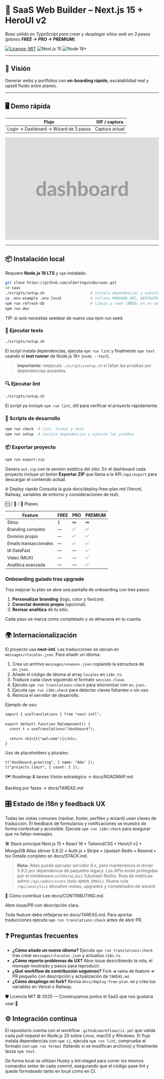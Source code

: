 # 🧱 SaaS Web Builder – Next.js 15 + HeroUI v2

_Base sólida en TypeScript para crear y desplegar sitios web en 3 pasos (planes **FREE → PRO → PREMIUM**)._

[![License: MIT](https://img.shields.io/badge/license-MIT-blue.svg)](LICENSE)
![Next.js 15](https://img.shields.io/badge/Next.js-15-black)
![Node 18+](https://img.shields.io/badge/Node-18%2B-green)

---

## 🚀 Visión

Generar webs y portfolios con **on-boarding rápido**, escalabilidad real y upsell fluido entre planes.

---

## 🖥️ Demo rápida

| Flujo                                 | GIF / captura  |
| ------------------------------------- | -------------- |
| Login → Dashboard → Wizard de 3 pasos | Captura actual |

![Dashboard screenshot](public/dashboard.png)

---

## 📦 Instalación local

Requiere **Node.js 18 LTS** y `npm` instalado.

```bash
git clone https://github.com/albertoguinda/saas.git
cd saas
./scripts/setup.sh                     # instala dependencias y ejecuta lint y tests
cp .env.example .env.local             # rellena MONGODB_URI, NEXTAUTH_*, STRIPE_SECRET_KEY, UPSTASH_REDIS_REST_URL y UPSTASH_REDIS_REST_TOKEN
npm run refresh-db                     # limpia y seed (BBDD) en un solo paso
npm run dev
```

TIP: si solo necesitas seedear de nuevo usa npm run seed.

### 🧪 Ejecutar tests

```bash
./scripts/setup.sh
```

El script instala dependencias, ejecuta `npm run lint` y finalmente `npm test` usando el **test runner** de Node.js 18+ (`node --test`).

> **Importante:** reejecuta `./scripts/setup.sh` si fallan las pruebas por dependencias ausentes.

### 🔍 Ejecutar lint

```bash
./scripts/setup.sh
```

El script ya incluye `npm run lint`, útil para verificar el proyecto rápidamente.

### 🚀 Scripts de desarrollo

```bash
npm run check  # lint, format y test
npm run setup  # instala dependencias y ejecuta las pruebas
```

### 📦 Exportar proyecto

```bash
npm run export:zip
```

Genera `out.zip` con la versión estática del sitio. En el dashboard cada
proyecto incluye un botón **Exportar ZIP** que llama a la API `/api/export` para
descargar el contenido actual.

🌐 Deploy rápido
Consulta la guía docs/deploy-free-plan.md
(Vercel, Railway, variables de entorno y consideraciones de red).

🆓 / 💼 / 👑 Planes

| Feature                | FREE | PRO | PREMIUM |
| ---------------------- | ---- | --- | ------- |
| Sitios                 | 1    | ∞   | ∞       |
| Branding completo      | —    | ✅  | ✅      |
| Dominio propio         | —    | ✅  | ✅      |
| Emails transaccionales | —    | ✅  | ✅      |
| IA DataFast            | —    | —   | ✅      |
| Vídeo (MUX)            | —    | —   | ✅      |
| Analítica avanzada     | —    | —   | ✅      |

### Onboarding guiado tras upgrade

Tras mejorar tu plan se abre una pantalla de onboarding con tres pasos:

1. **Personalizar branding** (logo, color y favicon).
2. **Conectar dominio propio** (opcional).
3. **Revisar analítica** de tu sitio.

Cada paso se marca como completado y se almacena en tu cuenta.

## 🌍 Internacionalización

El proyecto usa **next-intl**. Las traducciones se ubican en `messages/<locale>.json`.
Para añadir un idioma:

1. Crea un archivo `messages/<nuevo>.json` copiando la estructura de `en.json`.
2. Añade el código de idioma al array `locales` en `i18n.ts`.
3. Traduce cada clave siguiendo el formato `seccion.clave`.
4. Ejecuta `npm run translations:check` para sincronizar con `en.json`.
5. Ejecuta `npm run i18n:check` para detectar claves faltantes o sin uso.
6. Reinicia el servidor de desarrollo.

Ejemplo de uso:

```tsx
import { useTranslations } from "next-intl";

export default function MyComponent() {
  const t = useTranslations("dashboard");

  return <h1>{t("welcome")}</h1>;
}
```

Uso de placeholders y plurales:

```tsx
t("dashboard.greeting", { name: "Ada" });
t("projects.limit", { count: 2 });
```

🗺️ Roadmap & tareas
Visión estratégica → docs/ROADMAP.md

Backlog por fases → docs/TAREAS.md

## 🎛️ Estado de i18n y feedback UX

Todas las vistas comunes (navbar, footer, perfiles y wizard) usan claves de traducción.
El feedback de formularios y notificaciones se muestra de forma contextual y accesible.
Ejecuta `npm run i18n:check` para asegurar que no faltan mensajes.

🛠 Stack principal
Next.js 15 • React 18 • TailwindCSS • HeroUI v2 • MongoDB Atlas (driver 5.9.2) • Auth.js • Stripe • Upstash Redis • Resend • tsx
Detalle completo en docs/STACK.md.

> **Nota:** Atlas puede ejecutar servidor 6.x, pero mantenemos el driver 5.9.2 por dependencia de paquetes legacy.
> Las APIs están protegidas por el middleware `withRateLimit` (Upstash Redis).
> Ruta de métricas admin `/api/admin/stats` (solo `ADMIN_EMAIL`).
> Nueva ruta `/api/analytics` devuelve visitas, upgrades y completados de wizard.

🤝 Cómo contribuir
Lee docs/CONTRIBUTING.md.

Abre issue/PR con descripción clara.

Toda feature debe reflejarse en docs/TAREAS.md.
Para aportar traducciones ejecuta `npm run translations:check` antes de abrir PR.

## ❓ Preguntas frecuentes

- **¿Cómo añado un nuevo idioma?** Ejecuta `npm run translations:check` tras crear `messages/<locale>.json` y actualiza `i18n.ts`.
- **¿Cómo reporto problemas de UX?** Abre issue describiendo la ruta, el mensaje mostrado y pasos para reproducir.
- **¿Qué workflow de contribución seguimos?** Fork ➜ rama de feature ➜ PR pequeño con descripción y actualización de `TAREAS.md`.
- **¿Cómo despliego mi fork?** Revisa `docs/deploy-free-plan.md` y crea tus variables en Vercel o Railway.

🛡️ Licencia
MIT © 2025 — Construyamos juntos el SaaS que nos gustaría usar 🚀

## ⚙️ Integración continua

El repositorio cuenta con el workflow `.github/workflows/ci.yml` que valida cada pull request en Node.js 20 sobre Linux, macOS y Windows. El flujo instala dependencias con `npm ci`, ejecuta `npm run lint`, comprueba el formato con `npm run format` (fallando si se modifican archivos) y finalmente lanza `npm test`.

De forma local se utilizan Husky y lint‑staged para correr los mismos comandos antes de cada commit, asegurando que el código pase lint y quede formateado tanto en local como en CI.
